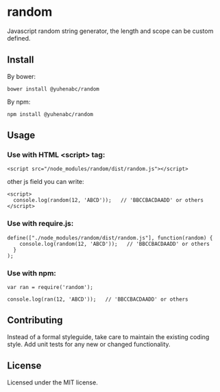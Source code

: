 # random

Javascript random string generator, the length and scope can be custom defined.

## Install

By bower:

```
bower install @yuhenabc/random
```

By npm:

```
npm install @yuhenabc/random
```

## Usage

### Use with HTML &lt;script&gt; tag:

```
<script src="/node_modules/random/dist/random.js"></script>
```

other js field you can write:

```
<script>
  console.log(random(12, 'ABCD'));   // 'BBCCBACDAADD' or others
</script>
```

### Use with require.js:

```
define(["./node_modules/random/dist/random.js"], function(random) {
    console.log(random(12, 'ABCD'));   // 'BBCCBACDAADD' or others
  }
);
```

### Use with npm:

```
var ran = require('random');

console.log(ran(12, 'ABCD'));   // 'BBCCBACDAADD' or others
```

## Contributing

Instead of a formal styleguide, take care to maintain the existing coding style. Add unit tests for any new or changed functionality.

## License

Licensed under the MIT license.
